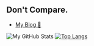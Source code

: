 ## Don't Compare.

- [My Blog 🥰](https://NothingToSay0031.github.io/)

![My GitHub Stats](https://github-readme-stats.vercel.app/api?username=NothingToSay0031&count_private=true&show_icons=true)
[![Top Langs](https://github-readme-stats.vercel.app/api/top-langs/?username=NothingToSay0031&exclude_repo=NothingToSay0031.github.io)](https://github.com/anuraghazra/github-readme-stats&langs_count=8)
